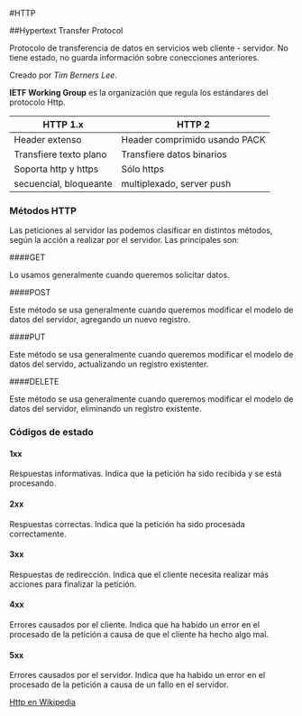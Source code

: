 #HTTP

##Hypertext Transfer Protocol

Protocolo de transferencia de datos en servicios web cliente - servidor. No tiene estado, no guarda información sobre conecciones anteriores.

Creado por *Tim Berners Lee*.

**IETF Working Group** es la organización que regula los estándares del protocolo Http.


HTTP 1.x | HTTP 2
---------|--------
Header extenso| Header comprimido usando PACK
Transfiere texto plano| Transfiere datos binarios
Soporta http y https| Sólo https
secuencial, bloqueante| multiplexado, server push

### Métodos HTTP

Las peticiones al servidor las podemos clasificar en distintos métodos, según la acción a realizar por el servidor. Las principales son:

####GET

Lo usamos generalmente cuando queremos solicitar datos.

####POST

Este método se usa generalmente cuando queremos modificar el modelo de datos del servidor, agregando un nuevo registro.

####PUT

Este método se usa generalmente cuando queremos modificar el modelo de datos del servido, actualizando un registro existenter.

####DELETE

Este método se usa generalmente cuando queremos modificar el modelo de datos del servidor, eliminando un registro existente.

### Códigos de estado

#### 1xx

Respuestas informativas. Indica que la petición ha sido recibida y se está procesando.

#### 2xx

Respuestas correctas. Indica que la petición ha sido procesada correctamente.

#### 3xx

Respuestas de redirección. Indica que el cliente necesita realizar más acciones para finalizar la petición.

#### 4xx

Errores causados por el cliente. Indica que ha habido un error en el procesado de la petición a causa de que el cliente ha hecho algo mal.

#### 5xx

Errores causados por el servidor. Indica que ha habido un error en el procesado de la petición a causa de un fallo en el servidor.

[Http en Wikipedia](https://es.wikipedia.org/wiki/Protocolo_de_transferencia_de_hipertexto)
